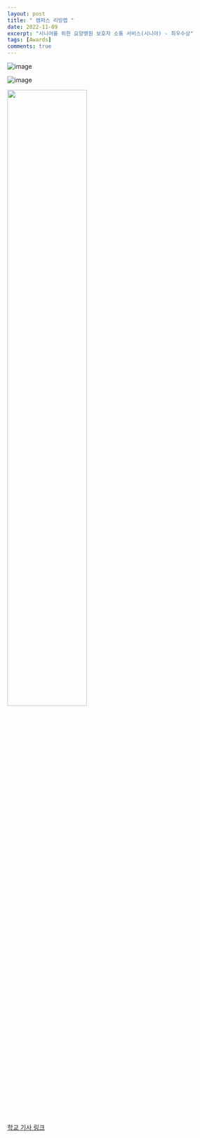 ```yaml
---
layout: post
title: " 캠퍼스 리빙랩 "
date: 2022-11-09
excerpt: "시니어를 위한 요양병원 보호자 소통 서비스(시니야) - 최우수상"
tags: [Awards]
comments: true
---
```


![image](https://user-images.githubusercontent.com/70894372/200747976-144c169c-d2ca-4525-89f2-6914867db2e2.png)

![image](https://user-images.githubusercontent.com/70894372/200773893-879d7a83-9ba8-4505-8025-45da4fc074a4.png)

<img src="https://user-images.githubusercontent.com/70894372/200775443-bce55111-8eb3-48e4-8df6-5e80f405c269.gif" width="60%" height="60%">

[학교 기사 링크](https://www.dongseo.ac.kr/kr/?pCode=MN2000192&mode=view&idx=90919)

